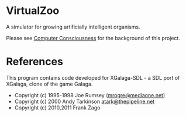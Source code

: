 # VirtualZoo
A simulator for growing artificially intelligent organisms.

Please see [Computer Consciousness](computer_consciousness.md) for the background of this project.

# References
This program contains code developed for XGalaga-SDL - a SDL port of XGalaga, clone of the game Galaga.
* Copyright (c) 1995-1998 Joe Rumsey (mrogre@mediaone.net)
* Copyright (c) 2000 Andy Tarkinson <atark@thepipeline.net>
* Copyright (c) 2010,2011 Frank Zago
